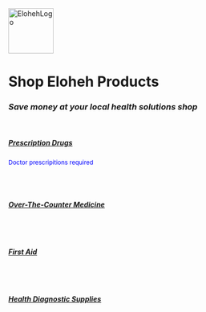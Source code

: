 <html>
<head> 
  
</head>

<body>
<div>
  <img width="90" height="90" alt="ElohehLogo" src="https://github.com/user-attachments/assets/d0090502-7a15-4a55-91d6-1db5928cacf3" />
  <b><h1>Shop Eloheh Products</h1></b>
</div>
<i><h3>Save money at your local health solutions shop</h3></i>
<br>
  
<b><u><h5>Prescription Drugs</h5></u></b>
<span style="color:blue; font-size:12px"> Doctor prescripitions required</span>

<br><br>
  
<b><u><h5>Over-The-Counter Medicine</h5></u></b>


<br><br>

<b><u><h5>First Aid</h5></u></b>


<br><br>


<b><u><h5>Health Diagnostic Supplies</h5></u></b>


